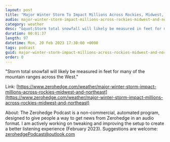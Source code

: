 ```yaml
---
layout: post
title: "Major Winter Storm To Impact Millions Across Rockies, Midwest, And Northeast"
audio: major-winter-storm-impact-millions-across-rockies-midwest-and-northeast-0
category: weather
desc: "&quot;Storm total snowfall will likely be measured in feet for many of the mountain ranges across the West.&quot;"
duration: 00:01:37
length: 97
datetime: Mon, 20 Feb 2023 17:30:00 +0000
tags: podcast
guid: major-winter-storm-impact-millions-across-rockies-midwest-and-northeast-0
order: 0
---
```

&quot;Storm total snowfall will likely be measured in feet for many of the mountain ranges across the West.&quot;

Link: [https://www.zerohedge.com/weather/major-winter-storm-impact-millions-across-rockies-midwest-and-northeast](https://www.zerohedge.com/weather/major-winter-storm-impact-millions-across-rockies-midwest-and-northeast)

About: The Zerohedge Podcast is a non-commercial, automated program, designed to give people a way to get news from Zerohedge in an audio format.  I am actively working on tweaking and improving the setup to create a better listening experience (February 2023).  Suggestions are welcome: [zerohedgePodcast@outlook.com](mailto:zerohedgePodcast@outlook.com)